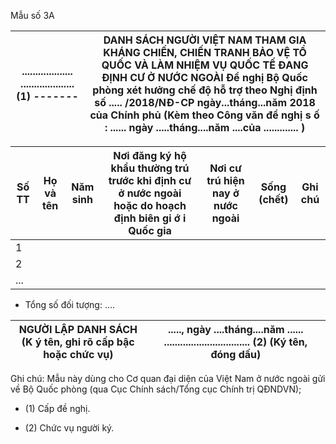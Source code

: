 Mẫu số 3A

| ................... ....................(1) ------- | DANH SÁCH NGƯỜI VIỆT NAM THAM GIA KHÁNG CHIẾN, CHIẾN TRANH BẢO VỆ TỔ QUỐC VÀ LÀM NHIỆM VỤ QUỐC TẾ ĐANG ĐỊNH CƯ Ở NƯỚC NGOÀI Đề nghị Bộ Quốc phòng xét hưởng chế độ hỗ trợ theo Nghị định số ..... /2018/NĐ-CP ngày...tháng...năm 2018 của Chính phủ (Kèm theo Công văn đề nghị s ố : ...... ngày .....tháng....năm ....của ............. )
|---|---|

| Số TT | Họ và tên | Năm sinh | Nơi đăng ký hộ khẩu thường trú trước khi định cư ở nước ngoài hoặc do hoạch định biên gi ớ i Quốc gia | Nơi cư trú hiện nay ở nước ngoài | Sống (chết) | Ghi chú |
|---|---|---|---|---|---|---|
| 1 |  |  |  |  |  |  |
| 2 |  |  |  |  |  |  |
| ... |  |  |  |  |  |  |

- Tổng số đối tượng: ....

| NGƯỜI LẬP DANH SÁCH (K ý tên, ghi rõ cấp bậc hoặc chức vụ) | ....., ngày ....tháng....năm ...... ................................ (2) (Ký tên, đóng dấu) |
|---|---|

Ghi chú: Mẫu này dùng cho Cơ quan đại diện của Việt Nam ở nước ngoài gửi về Bộ Quốc phòng (qua Cục Chính sách/Tổng cục Chính trị QĐNDVN);

- (1) Cấp đề nghị.

- (2) Chức vụ người ký.